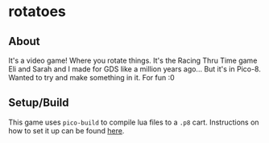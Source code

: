 # rotatoes
## About
It's a video game! Where you rotate things.
It's the Racing Thru Time game Eli and Sarah and I made for GDS like a million years ago...
But it's in Pico-8.
Wanted to try and make something in it. For fun :0

## Setup/Build
This game uses `pico-build` to compile lua files to a `.p8` cart. Instructions on how to set it up can be found [here](https://github.com/ianjsikes/pico-build).


